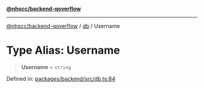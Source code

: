 [**@nhscc/backend-qoverflow**](../../README.md)

***

[@nhscc/backend-qoverflow](../../README.md) / [db](../README.md) / Username

# Type Alias: Username

> **Username** = `string`

Defined in: [packages/backend/src/db.ts:84](https://github.com/nhscc/qoverflow.api.hscc.bdpa.org/blob/b629239838bf73900bba2996b8dcfbc432755e21/packages/backend/src/db.ts#L84)
